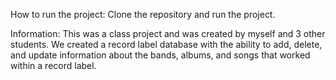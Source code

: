 How to run the project:
Clone the repository and run the project. 

Information: 
This was a class project and was created by myself and 3 other students. We created 
a record label database with the ability to add, delete, and update information about 
the bands, albums, and songs that worked within a record label.



